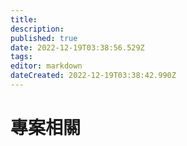 ```yaml
---
title: 
description: 
published: true
date: 2022-12-19T03:38:56.529Z
tags: 
editor: markdown
dateCreated: 2022-12-19T03:38:42.990Z
---
```


# 專案相關
